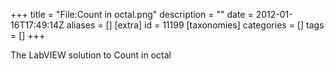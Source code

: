 +++
title = "File:Count in octal.png"
description = ""
date = 2012-01-16T17:49:14Z
aliases = []
[extra]
id = 11199
[taxonomies]
categories = []
tags = []
+++

The LabVIEW solution to Count in octal
